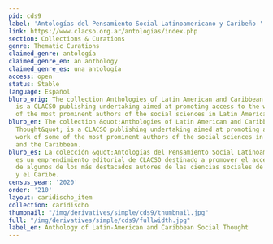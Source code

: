 ```yaml
---
pid: cds9
label: 'Antologías del Pensamiento Social Latinoamericano y Caribeño '
link: https://www.clacso.org.ar/antologias/index.php
section: Collections & Curations
genre: Thematic Curations
claimed_genre: antología
claimed_genre_en: an anthology
claimed_genre_es: una antología
access: open
status: Stable
language: Español
blurb_orig: The collection Anthologies of Latin American and Caribbean Social Thought
  is a CLACSO publishing undertaking aimed at promoting access to the work of some
  of the most prominent authors of the social sciences in Latin America and the Caribbean.
blurb_en: The collection &quot;Anthologies of Latin American and Caribbean Social
  Thought&quot; is a CLACSO publishing undertaking aimed at promoting access to the
  work of some of the most prominent authors of the social sciences in Latin America
  and the Caribbean.
blurb_es: La colección &quot;Antologías del Pensamiento Social Latinoamericano y Caribeño&quot;
  es un emprendimiento editorial de CLACSO destinado a promover el acceso a la obra
  de algunos de los más destacados autores de las ciencias sociales de América Latina
  y el Caribe.
census_year: '2020'
order: '210'
layout: caridischo_item
collection: caridischo
thumbnail: "/img/derivatives/simple/cds9/thumbnail.jpg"
full: "/img/derivatives/simple/cds9/fullwidth.jpg"
label_en: Anthology of Latin-American and Caribbean Social Thought
---
```

